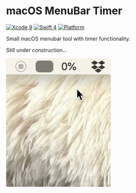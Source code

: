 # macOS MenuBar Timer

[![Xcode 9](https://img.shields.io/badge/Xcode-10-blue.svg)](https://developer.apple.com/xcode/)
[![Swift 4](https://img.shields.io/badge/Swift-4-blue.svg)](https://swift.org/)
[![Platform](https://img.shields.io/badge/platforms-macOS-blue.svg)](https://developer.apple.com/macOS)

Small macOS menubar tool with timer functionality.

Still under construction...

![MenuBarTimer#1](https://github.com/gergelysanta/menubartimer/blob/master/Images/MenuBarTimer.gif "MenuBarTimer #1")
